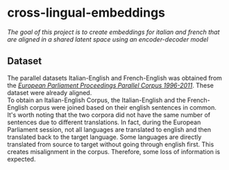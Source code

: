 # cross-lingual-embeddings

_The goal of this project is to create embeddings for italian and french that are aligned in a shared latent space using an encoder-decoder model_

## **Dataset**
The parallel datasets Italian-English and French-English was obtained from the [_European Parliament Proceedings
Parallel Corpus 1996-2011_](https://www.statmt.org/europarl/). These dataset were already aligned. <br> To obtain an
Italian-English Corpus, the Italian-English and the French-English corpus were joined based on their english sentences
in common. It's worth noting that the two corpora did not have the same number of sentences due to different
translations. In fact, during the European Parliament session, not all languages are translated to english and then
translated back to the target language. Some languages are directly translated from source to target without going
through english first. This creates misalignment in the corpus. Therefore, some loss of information is expected. <br>